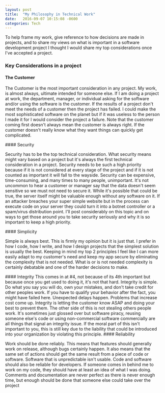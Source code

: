 ```yaml
---
layout: post
title:  "My Philosophy in Technical Work"
date:   2016-09-07 10:15:08 -0600
categories: Tech 
---
```


To help frame my work, give reference to how decisions are made in projects, and to share my views on what is important in a software development project I thought I would share my top considerations once I've accepted a project. 

### Key Considerations in a project
#### The Customer
<p>The Customer is the most important consideration in any project. My work, is almost always, ultimate intended for someone else.  If I am doing a project at work, the department, manager, or individual asking for the software and/or using the software is the customer. If the results of a project don't meet the needs of a customer then the project has failed. I could make the most sophisticated software on the planet but if it was useless to the person I made it for I would consider the project a failure. Note that the customer coming first doesn't always mean the customer is always right. If the customer doesn't really know what they want things can quickly get complicated.
</p>
#### Security
<p> Security has to be the top technical consideration. What security means might vary based on a project but it's always the first technical consideration in a project. Security needs to be such a high priority because if it is not considered at every stage of the project and if it is not counted as important it will fall to the wayside. Security can be expensive, time-consuming, and many times to many people, unimportant. It's not uncommon to hear a customer or manager say that the data doesn't seem sensitive so we must not need to secure it. While it's possible that could be true, the server itself might be valuable enough without any software on it. If an attacker breaches your super simple website but in the process can execute code on your server they could turn it into a botnet controller or a spam/virus distribution point. I'll post considerably on this topic and on ways to get those around you to take security seriously and why it is so important to keep a high priority.
</p>
#### Simplicity
<p>
            Simple is always best. This is firmly my opinion but it is just that. I prefer in how I code, how I write, and how I design projects that the simplest solution is usually the best. Keeping in mind my top 2 principles I feel like I can more easily adapt to my customer's need and keep my app secure by eliminating the complexity that is not needed. What is or is not needed complexity is certainly debatable and one of the harder decisions to make.
</p>
#### Integrity
This comes in at #4, not because of its 4th important but because once you get used to doing it, it's not that hard. Integrity is simple. Do what you say you will do, own your mistakes, and don't take credit for other peoples work. If you have to qualify your behavior after the fact, you might have failed here. Unexpected delays happen. Problems that increase cost come up. Integrity is letting the customer know ASAP and doing your best to prevent them. The other side of this is not stealing others people work. It's sometimes just glossed over but software piracy, reusing someone else's code or using non-commercial software commercially are all things that signal an integrity issue. If the moral part of this isn't important to you, this is still key due to the liability that could be introduced into your organization by violating this principle.
#### Reliability
<p>Work should be done reliably. This means that features should generally work on release, although bugs certainly happen. It also means that the same set of actions should get the same result from a piece of code or software. Software that is unpredictable isn't usable. Code and software should also be reliable for developers. If someone comes in behind me to work on my code, they should have at least an idea of what I was doing. Comments and documentation are never perfect as there is never enough time,  but enough should be done that someone else could take over the project</p>

